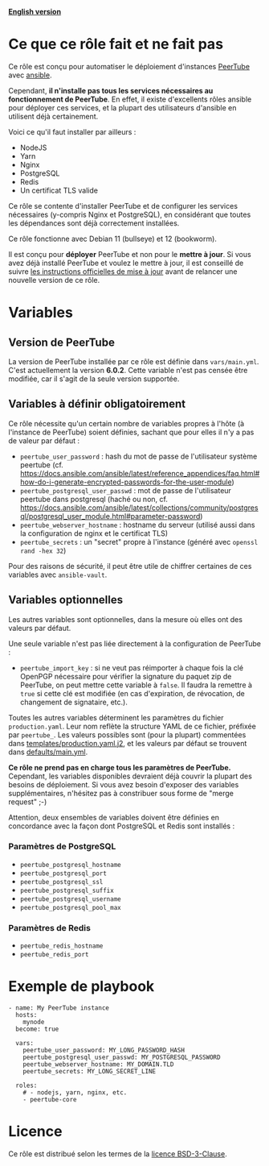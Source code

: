 **[English version](README.md)**

# Ce que ce rôle fait et ne fait pas

Ce rôle est conçu pour automatiser le déploiement d'instances [PeerTube](https://joinpeertube.org) avec [ansible](https://www.ansible.com).

Cependant, **il n'installe pas tous les services nécessaires au fonctionnement de PeerTube**. En effet, il existe d'excellents rôles ansible pour déployer ces services, et la plupart des utilisateurs d'ansible en utilisent déjà certainement.

Voici ce qu'il faut installer par ailleurs :

- NodeJS
- Yarn
- Nginx
- PostgreSQL
- Redis
- Un certificat TLS valide

Ce rôle se contente d'installer PeerTube et de configurer les services nécessaires (y-compris Nginx et PostgreSQL), en considérant que toutes les dépendances sont déjà correctement installées.

Ce rôle fonctionne avec Debian 11 (bullseye) et 12 (bookworm).

Il est conçu pour **déployer** PeerTube et non pour le **mettre à jour**. Si vous avez déjà installé PeerTube et voulez le mettre à jour, il est conseillé de suivre [les instructions officielles de mise à jour](https://docs.joinpeertube.org/install/any-os#upgrade) avant de relancer une nouvelle version de ce rôle.


# Variables

## Version de PeerTube

La version de PeerTube installée par ce rôle est définie dans `vars/main.yml`. C'est actuellement la version **6.0.2**. Cette variable n'est pas censée être modifiée, car il s'agit de la seule version supportée.


## Variables à définir obligatoirement

Ce rôle nécessite qu'un certain nombre de variables propres à l'hôte (à l'instance de PeerTube) soient définies, sachant que pour elles il n'y a pas de valeur par défaut :

- `peertube_user_password` : hash du mot de passe de l'utilisateur système peertube (cf. https://docs.ansible.com/ansible/latest/reference_appendices/faq.html#how-do-i-generate-encrypted-passwords-for-the-user-module)
- `peertube_postgresql_user_passwd` : mot de passe de l'utilisateur peertube dans postgresql (haché ou non, cf. https://docs.ansible.com/ansible/latest/collections/community/postgresql/postgresql_user_module.html#parameter-password)
- `peertube_webserver_hostname` : hostname du serveur (utilisé aussi dans la configuration de nginx et le certificat TLS)
- `peertube_secrets` : un "secret" propre à l'instance (généré avec `openssl rand -hex 32`)

Pour des raisons de sécurité, il peut être utile de chiffrer certaines de ces variables avec `ansible-vault`.


## Variables optionnelles

Les autres variables sont optionnelles, dans la mesure où elles ont des valeurs par défaut.

Une seule variable n'est pas liée directement à la configuration de PeerTube :

- `peertube_import_key` : si ne veut pas réimporter à chaque fois la clé OpenPGP nécessaire pour vérifier la signature du paquet zip de PeerTube, on peut mettre cette variable à `false`. Il faudra la remettre à `true` si cette clé est modifiée (en cas d'expiration, de révocation, de changement de signataire, etc.).

Toutes les autres variables déterminent les paramètres du fichier `production.yaml`. Leur nom reflète la structure YAML de ce fichier, préfixée par `peertube_`. Les valeurs possibles sont (pour la plupart) commentées dans [templates/production.yaml.j2](templates/production.yaml.j2), et les valeurs par défaut se trouvent dans [defaults/main.yml](defaults/main.yml).

**Ce rôle ne prend pas en charge tous les paramètres de PeerTube.** Cependant, les variables disponibles devraient déjà couvrir la plupart des besoins de déploiement. Si vous avez besoin d'exposer des variables supplémentaires, n'hésitez pas à constribuer sous forme de "merge request" ;-)

Attention, deux ensembles de variables doivent être définies en concordance avec la façon dont PostgreSQL et Redis sont installés :

### Paramètres de PostgreSQL

- `peertube_postgresql_hostname`
- `peertube_postgresql_port`
- `peertube_postgresql_ssl`
- `peertube_postgresql_suffix`
- `peertube_postgresql_username`
- `peertube_postgresql_pool_max`

### Paramètres de Redis

- `peertube_redis_hostname`
- `peertube_redis_port`


# Exemple de playbook

```
- name: My PeerTube instance
  hosts:
    mynode
  become: true

  vars:
    peertube_user_password: MY_LONG_PASSWORD_HASH
    peertube_postgresql_user_passwd: MY_POSTGRESQL_PASSWORD
    peertube_webserver_hostname: MY_DOMAIN.TLD
    peertube_secrets: MY_LONG_SECRET_LINE

  roles:
    # - nodejs, yarn, nginx, etc.
    - peertube-core
```


# Licence

Ce rôle est distribué selon les termes de la [licence BSD-3-Clause](LICENSE).
